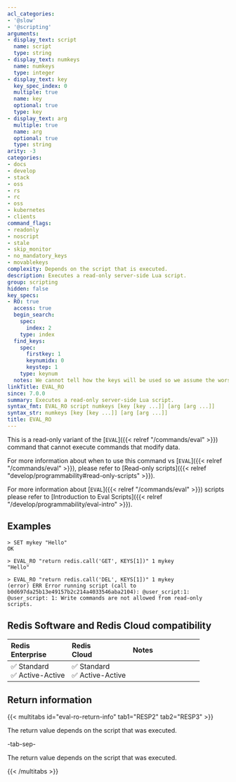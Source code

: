 ```yaml
---
acl_categories:
- '@slow'
- '@scripting'
arguments:
- display_text: script
  name: script
  type: string
- display_text: numkeys
  name: numkeys
  type: integer
- display_text: key
  key_spec_index: 0
  multiple: true
  name: key
  optional: true
  type: key
- display_text: arg
  multiple: true
  name: arg
  optional: true
  type: string
arity: -3
categories:
- docs
- develop
- stack
- oss
- rs
- rc
- oss
- kubernetes
- clients
command_flags:
- readonly
- noscript
- stale
- skip_monitor
- no_mandatory_keys
- movablekeys
complexity: Depends on the script that is executed.
description: Executes a read-only server-side Lua script.
group: scripting
hidden: false
key_specs:
- RO: true
  access: true
  begin_search:
    spec:
      index: 2
    type: index
  find_keys:
    spec:
      firstkey: 1
      keynumidx: 0
      keystep: 1
    type: keynum
  notes: We cannot tell how the keys will be used so we assume the worst, RO and ACCESS
linkTitle: EVAL_RO
since: 7.0.0
summary: Executes a read-only server-side Lua script.
syntax_fmt: EVAL_RO script numkeys [key [key ...]] [arg [arg ...]]
syntax_str: numkeys [key [key ...]] [arg [arg ...]]
title: EVAL_RO
---
```

This is a read-only variant of the [`EVAL`]({{< relref "/commands/eval" >}}) command that cannot execute commands that modify data.

For more information about when to use this command vs [`EVAL`]({{< relref "/commands/eval" >}}), please refer to [Read-only scripts]({{< relref "develop/programmability#read-only-scripts" >}}).

For more information about [`EVAL`]({{< relref "/commands/eval" >}}) scripts please refer to [Introduction to Eval Scripts]({{< relref "/develop/programmability/eval-intro" >}}).

## Examples

```
> SET mykey "Hello"
OK

> EVAL_RO "return redis.call('GET', KEYS[1])" 1 mykey
"Hello"

> EVAL_RO "return redis.call('DEL', KEYS[1])" 1 mykey
(error) ERR Error running script (call to b0d697da25b13e49157b2c214a4033546aba2104): @user_script:1: @user_script: 1: Write commands are not allowed from read-only scripts.
```

## Redis Software and Redis Cloud compatibility

| Redis<br />Enterprise | Redis<br />Cloud | <span style="min-width: 9em; display: table-cell">Notes</span> |
|:----------------------|:-----------------|:------|
| <span title="Supported">&#x2705; Standard</span><br /><span title="Supported"><nobr>&#x2705; Active-Active</nobr></span> | <span title="Supported">&#x2705; Standard</span><br /><span title="Supported"><nobr>&#x2705; Active-Active</nobr></span> |  |

## Return information

{{< multitabs id="eval-ro-return-info" 
    tab1="RESP2" 
    tab2="RESP3" >}}

The return value depends on the script that was executed.

-tab-sep-

The return value depends on the script that was executed.

{{< /multitabs >}}
